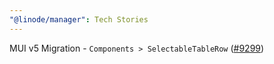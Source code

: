 ```yaml
---
"@linode/manager": Tech Stories
---
```


MUI v5 Migration - `Components > SelectableTableRow` ([#9299](https://github.com/linode/manager/pull/9299))
